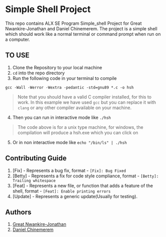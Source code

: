 # Simple Shell Project

This repo contains ALX SE Program Simple_shell Project for Great Nwankire-Jonathan and Daniel Chinemerem. The project is a simple shell which should work like a normal terminal or command prompt when run on a computer.

## TO USE

1. Clone the Repository to your local machine
1. `cd` into the repo directory
1. Run the following code in your terminal to compile
 ```
 gcc -Wall -Werror -Wextra -pedantic -std=gnu89 *.c -o hsh
 ```
> Note that you should have a valid C compiler installed, for this to work. In this example we have used `gcc` but you can replace it with `clang` or any other compiler available on your machine.

4. Then you can run in interactive mode like
``` ./hsh ```
> The code above is for a unix type machine, for windows, the compilation will produce a hsh.exe which you can click on
5. Or in non interactive mode like
``` echo "/bin/ls" | ./hsh ```


## Contributing Guide

1. [Fix] - Represents a bug fix, format - `[Fix]: Bug Fixed`
1. [Betty] - Represents a fix for code style compliance, format - `[Betty]: Trailing whitespace`
1. [Feat] - Represents a new file, or function that adds a feature of the shell, format - `[Feat]: Enable printing errors`
1. [Update] - Represents a generic update(Usually for testing).

## Authors
1. [Great Nwankire-Jonathan](https://github.com/The-Great1)
1. [Daniel Chinemerem](https://github.com/codacdanny)
